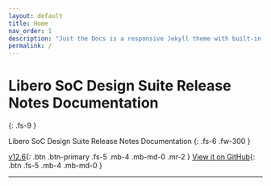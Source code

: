 ```yaml
---
layout: default
title: Home
nav_order: 1
description: "Just the Docs is a responsive Jekyll theme with built-in search that is easily customizable and hosted on GitHub Pages."
permalink: /
---
```


# Libero SoC Design Suite Release Notes Documentation
{: .fs-9 }

Libero SoC Design Suite Release Notes Documentation
{: .fs-6 .fw-300 }

[v12.6](v12_6/index.html){: .btn .btn-primary .fs-5 .mb-4 .mb-md-0 .mr-2 } [View it on GitHub](https://github.com/amantalwar04/new-Repo){: .btn .fs-5 .mb-4 .mb-md-0 }

---
